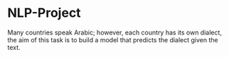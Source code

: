 # NLP-Project
Many countries speak Arabic; however, each country has its own dialect, the aim of this task is to build a model that predicts the dialect given the text.
